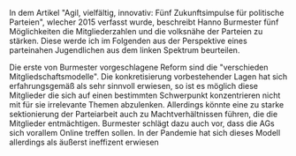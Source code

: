 In dem Artikel "Agil, vielfältig, innovativ: Fünf Zukunftsimpulse für politische Parteien", wlecher 2015 verfasst wurde, beschreibt Hanno Burmester fünf Möglichkeiten die Mitgliederzahlen und die volksnähe der Parteien zu stärken. Diese werde ich im Folgenden aus der Perspektive eines parteinahen Jugendlichen aus dem linken Spektrum beurteilen.

Die erste von Burmester vorgeschlagene Reform sind die "verschieden Mitgliedschaftsmodelle". Die konkretisierung vorbestehender Lagen hat sich erfahrungsgemäß als sehr sinnvoll erwiesen, so ist es möglich diese Mitglieder die sich auf einen bestimmten Schwerpunkt konzentrieren nicht mit für sie irrelevante Themen abzulenken. Allerdings könnte eine zu starke sektionierung der Parteiarbeit auch zu Machtverhältnissen führen, die die Mitglieder entmächtigen. 
Burmester schlägt dazu auch vor, dass die AGs sich vorallem Online treffen sollen. In der Pandemie hat sich dieses Modell allerdings als äußerst ineffizent erwiesen 

